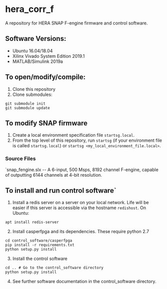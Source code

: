 # hera_corr_f
A repository for HERA SNAP F-engine firmware and control software.

## Software Versions:
- Ubuntu 16.04/18.04
- Xilinx Vivado System Edition 2019.1
- MATLAB/Simulink 2019a

## To open/modify/compile:

1. Clone this repository
2. Clone submodules:
```
git submodule init
git submodule update
```

## To modify SNAP firmware
1. Create a local environment specification file `startsg.local`.
2. From the top level of this repository, run `startsg` (if your environment file is called `startsg.local`) or `startsg <my_local_environment_file.local>`.

### Source Files
`snap_fengine.slx -- A 6-input, 500 Msps, 8192 channel F-engine, capable of outputting 6144 channels at 4-bit resolution.

## To install and run control software`
1. Install a redis server on a server on your local network. Life will be easier if this server is accessible via the hostname `redishost`. On Ubuntu:
```
apt install redis-server
```

2. Install casperfpga and its dependencies. These require python 2.7
```
cd control_software/casperfpga
pip install -r requirements.txt
python setup.py install
```

3. Install the control software
```
cd .. # Go to the control_software directory
python setup.py install
```

4. See further software documentation in the control_software directory.
